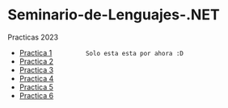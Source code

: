 # Seminario-de-Lenguajes-.NET

Practicas 2023
<br>
  - [Practica 1](/MD's/Practica1.md)   ‎ ‎ ‎ ‎ ‎ ‎ ‎ ‎ ‎ ‎ ‎ ‎ ‎ ‎ ‎ ‎  ```Solo esta esta por ahora :D```
  - [Practica 2](/MD's/Practica1.md)
  - [Practica 3](/MD's/Practica1.md)
  - [Practica 4](/MD's/Practica1.md)
  - [Practica 5](/MD's/Practica1.md)
  - [Practica 6](/MD's/Practica1.md)
